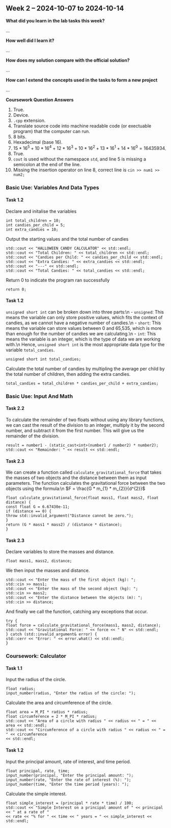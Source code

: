 ## **Week 2** – 2024-10-07 to 2024-10-14

**What did you learn in the lab tasks this week?**

...

**How well did I learn it?**

...

**How does my solution compare with the official solution?**

...

**How can I extend the concepts used in the tasks to form a new project**

...

**Coursework Question Answers**

1. True.
2. Device.
3. `.cpp` extension.
4. Translate source code into machine readable code (or exectuable program) that the computer can run.
5. 8 bits.
6. Hexadecimal (base 16).
7. $15 * 16^5 + 10 * 16^4 + 12 * 16^3 + 10 * 16^2 + 13 * 16^1 + 14 * 16^0 = 16435934$.
8. True.
9. `cout` is used without the namespace `std`, and line 5 is missing a semicolon at the end of the line.
10. Missing the insertion operator on line 8, correct line is `cin >> num1 >> num2;`

### Basic Use: Variables And Data Types

#### Task 1.2
Declare and initalise the variables

```
int total_children = 10;
int candies_per_child = 5;
int extra_candies = 10;
```

Output the starting values and the total number of candies

```
std::cout << "HALLOWEEN CANDY CALCULATOR" << std::endl;
std::cout << "Total Children: " << total_children << std::endl;
std::cout << "Candies per Child: " << candies_per_child << std::endl;
std::cout << "Extra Candies: " << extra_candies << std::endl;
std::cout << "---" << std::endl;
std::cout << "Total Candies: " << total_candies << std::endl;
```

Return 0 to indicate the program ran successfully

```
return 0;
```

#### Task 1.2
`unsigned short int` can be broken down into three parts:\n - `unsigned`: This means the variable can only store positive values, which fits the context of candies, as we cannot have a negative number of candies.\n - `short`: This means the variable can store values between 0 and 65,535, which is more than enough for the number of candies we are calculating.\n - `int`: This means the variable is an integer, which is the type of data we are working with.\n Hence, `unsigned short int` is the most appropriate data type for the variable `total_candies`. 

```
unsigned short int total_candies;
```

Calculate the total number of candies by multipling the average per child by the total number of children, then adding the extra candies. 

```
total_candies = total_children * candies_per_child + extra_candies;
```


### Basic Use: Input And Math

#### Task 2.2
To calculate the remainder of two floats without using any library functions, we can cast the result of the division to an integer, multiply it by the second number, and subtract it from the first number. This will give us the remainder of the division. 

```
result = number1 - (static_cast<int>(number1 / number2) * number2);
std::cout << "Remainder: " << result << std::endl;
```

#### Task 2.3
We can create a function called `calculate_gravitational_force` that takes the masses of two objects and the distance between them as input parameters. The function calculates the gravitational force between the two objects using the formula:\n $F = \frac{G * m_{1} * m_{2}}{d^{2}}$ 

```
float calculate_gravitational_force(float mass1, float mass2, float distance) {
const float G = 6.67430e-11;
if (distance == 0) {
throw std::invalid_argument("Distance cannot be zero.");
}
return (G * mass1 * mass2) / (distance * distance);
}
```

#### Task 2.3
Declare variables to store the masses and distance.

```
float mass1, mass2, distance;
```

We then input the masses and distance.

```
std::cout << "Enter the mass of the first object (kg): ";
std::cin >> mass1;
std::cout << "Enter the mass of the second object (kg): ";
std::cin >> mass2;
std::cout << "Enter the distance between the objects (m): ";
std::cin >> distance;
```

And finally we call the function, catching any exceptions that occur.

```
try {
float force = calculate_gravitational_force(mass1, mass2, distance);
std::cout << "Gravitational Force: " << force << " N" << std::endl;
} catch (std::invalid_argument& error) {
std::cerr << "Error: " << error.what() << std::endl;
}
```




### Coursework: Calculator

#### Task 1.1
Input the radius of the circle.

```
float radius;
input_number(radius, "Enter the radius of the circle: ");
```
Calculate the area and circumference of the circle.

```
float area = M_PI * radius * radius;
float circumference = 2 * M_PI * radius;
std::cout << "Area of a circle with radius " << radius << " = " << area << std::endl;
std::cout << "Circumference of a circle with radius " << radius << " = " << circumference
<< std::endl;
```
#### Task 1.2
Input the principal amount, rate of interest, and time period.

```
float principal, rate, time;
input_number(principal, "Enter the principal amount: ");
input_number(rate, "Enter the rate of interest (%): ");
input_number(time, "Enter the time period (years): ");
```
Calculate the simple interest.

```
float simple_interest = (principal * rate * time) / 100;
std::cout << "Simple Interest on a principal amount of " << principal << " at a rate of "
<< rate << "% for " << time << " years = " << simple_interest << std::endl;
```

